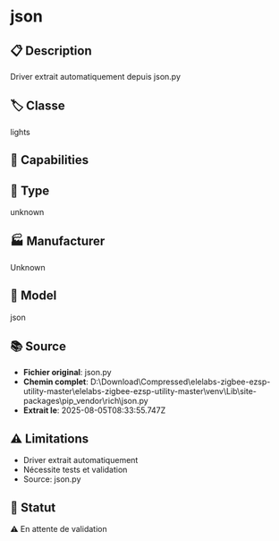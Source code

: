 # json

## 📋 Description
Driver extrait automatiquement depuis json.py

## 🏷️ Classe
lights

## 🔧 Capabilities


## 📡 Type
unknown

## 🏭 Manufacturer
Unknown

## 📱 Model
json

## 📚 Source
- **Fichier original**: json.py
- **Chemin complet**: D:\Download\Compressed\elelabs-zigbee-ezsp-utility-master\elelabs-zigbee-ezsp-utility-master\venv\Lib\site-packages\pip\_vendor\rich\json.py
- **Extrait le**: 2025-08-05T08:33:55.747Z

## ⚠️ Limitations
- Driver extrait automatiquement
- Nécessite tests et validation
- Source: json.py

## 🚀 Statut
⚠️ En attente de validation
